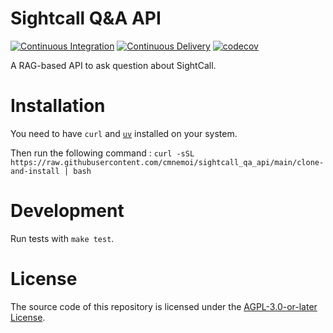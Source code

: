 # Sightcall Q&A API

[![Continuous Integration](https://github.com/cmnemoi/sightcall_qa_api/actions/workflows/continuous_integration.yaml/badge.svg)](https://github.com/cmnemoi/sightcall_qa_api/actions/workflows/continuous_integration.yaml)
[![Continuous Delivery](https://github.com/cmnemoi/sightcall_qa_api/actions/workflows/create_github_release.yaml/badge.svg)](https://github.com/cmnemoi/sightcall_qa_api/actions/workflows/create_github_release.yaml)
[![codecov](https://codecov.io/gh/cmnemoi/sightcall_qa_api/graph/badge.svg?token=FLAARH38AG)](https://codecov.io/gh/cmnemoi/sightcall_qa_api)

A RAG-based API to ask question about SightCall.

# Installation

You need to have `curl` and [`uv`](https://docs.astral.sh/uv/getting-started/installation/) installed on your system.

Then run the following command : `curl -sSL https://raw.githubusercontent.com/cmnemoi/sightcall_qa_api/main/clone-and-install | bash`

# Development

Run tests with `make test`.

# License

The source code of this repository is licensed under the [AGPL-3.0-or-later License](LICENSE).